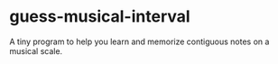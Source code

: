 # guess-musical-interval

A tiny program to help you learn and memorize contiguous notes on a musical scale.
